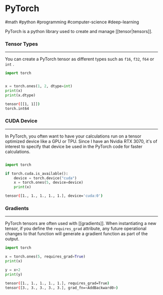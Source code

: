 # PyTorch
#math #python #programming #computer-science #deep-learning

PyTorch is a python library used to create and manage [[tensor|tensors]].

### Tensor Types
---
You can create a PyTorch tensor as different types such as `f16`, `f32`, `f64` or `int` .

```python
import torch


x = torch.ones(1, 2, dtype=int)
print(x)
print(x.dtype)
```

```bash
tensor([[1, 1]])
torch.int64
```

### CUDA Device
---
In PyTorch, you often want to have your calculations run on a tensor optimized device like a GPU or TPU. Since I have an Nvidia RTX 3070, it's of interest to specify that device be used in the PyTorch code for faster calculations.

```python

import torch

if torch.cuda.is_available():
    device = torch.device("cuda")
    x = torch.ones(5, device=device)
    print(x)
```

```bash
tensor([1., 1., 1., 1., 1.], device='cuda:0')
```

### Gradients
---

PyTorch tensors are often used with [[gradients]]. When instantiating a new tensor, if you define the `requires_grad` attribute, any future operational changes to that function will generate a gradient function as part of the output.

```python
import torch

x = torch.ones(5, requires_grad=True)
print(x)

y = x+2
print(y)
```

```bash
tensor([1., 1., 1., 1., 1.], requires_grad=True)
tensor([3., 3., 3., 3., 3.], grad_fn=<AddBackward0>)
```

